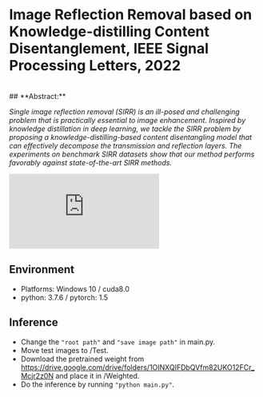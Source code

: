 # Image Reflection Removal based on Knowledge-distilling Content Disentanglement, **IEEE Signal Processing Letters**, 2022

<br>
## **Abstract:** <br>

_Single image reflection removal (SIRR) is an ill-posed and challenging problem that is practically essential to image enhancement. Inspired by knowledge distillation in deep learning, we tackle the SIRR problem by proposing a knowledge-distilling-based content disentangling model that can effectively decompose the transmission and reflection layers.  The experiments on benchmark SIRR datasets show that our method performs favorably against state-of-the-art SIRR methods._

![screen shot](https://github.com/ytpeng-aimlab/SIRR-using-KD-based-Content-Disentanglement/files/8236832/SIRR_arch.pdf)  
## Environment <br>
  
*  Platforms: Windows 10 / cuda8.0 <br>
*  python: 3.7.6 / pytorch: 1.5 <br>
  

## Inference <br>
*  Change the `"root path"` and `"save image path"` in main.py. <br>
*  Move test images to /Test. <br>
*  Download the pretrained weight from https://drive.google.com/drive/folders/1OINXQIFDbQVfm82UKO12FCr_Mcjr2z0N and place it in /Weighted. <br>
*  Do the inference by running `"python main.py"`. <br>    


  
